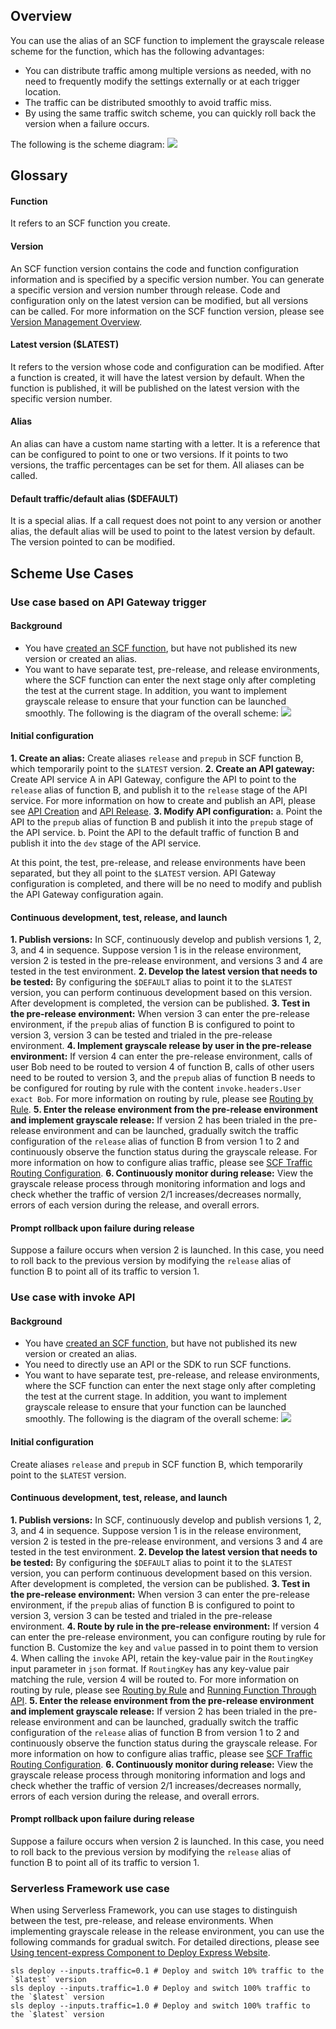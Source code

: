 ## Overview

You can use the alias of an SCF function to implement the grayscale release scheme for the function, which has the following advantages:
- You can distribute traffic among multiple versions as needed, with no need to frequently modify the settings externally or at each trigger location.
- The traffic can be distributed smoothly to avoid traffic miss.
- By using the same traffic switch scheme, you can quickly roll back the version when a failure occurs.

The following is the scheme diagram:
![](https://main.qcloudimg.com/raw/b34a21d0a145f76ceae5eff53269c8c6.png)



## Glossary
#### Function
It refers to an SCF function you create.

#### Version
An SCF function version contains the code and function configuration information and is specified by a specific version number. You can generate a specific version and version number through release. Code and configuration only on the latest version can be modified, but all versions can be called. For more information on the SCF function version, please see [Version Management Overview](https://intl.cloud.tencent.com/document/product/583/35953).

#### Latest version ($LATEST)
It refers to the version whose code and configuration can be modified. After a function is created, it will have the latest version by default. When the function is published, it will be published on the latest version with the specific version number.


#### Alias
An alias can have a custom name starting with a letter. It is a reference that can be configured to point to one or two versions. If it points to two versions, the traffic percentages can be set for them. All aliases can be called.


#### Default traffic/default alias ($DEFAULT)
It is a special alias. If a call request does not point to any version or another alias, the default alias will be used to point to the latest version by default. The version pointed to can be modified.


## Scheme Use Cases
### Use case based on API Gateway trigger
#### Background
- You have [created an SCF function](https://intl.cloud.tencent.com/document/product/583/32742), but have not published its new version or created an alias.
- You want to have separate test, pre-release, and release environments, where the SCF function can enter the next stage only after completing the test at the current stage. In addition, you want to implement grayscale release to ensure that your function can be launched smoothly.
The following is the diagram of the overall scheme:
![](https://main.qcloudimg.com/raw/f9883012207a83fb4f7f63e1d41ce347.png)


#### Initial configuration
**1. Create an alias:**
Create aliases `release` and `prepub` in SCF function B, which temporarily point to the `$LATEST` version.
**2. Create an API gateway:**
Create API service A in API Gateway, configure the API to point to the `release` alias of function B, and publish it to the `release` stage of the API service. For more information on how to create and publish an API, please see [API Creation](https://intl.cloud.tencent.com/document/product/628/11795) and [API Release](https://intl.cloud.tencent.com/document/product/628/11809).
**3. Modify API configuration:**
a. Point the API to the `prepub` alias of function B and publish it into the `prepub` stage of the API service.
b. Point the API to the default traffic of function B and publish it into the `dev` stage of the API service.

At this point, the test, pre-release, and release environments have been separated, but they all point to the `$LATEST` version. API Gateway configuration is completed, and there will be no need to modify and publish the API Gateway configuration again.


#### Continuous development, test, release, and launch
**1. Publish versions:**
In SCF, continuously develop and publish versions 1, 2, 3, and 4 in sequence. Suppose version 1 is in the release environment, version 2 is tested in the pre-release environment, and versions 3 and 4 are tested in the test environment.
**2. Develop the latest version that needs to be tested:**
By configuring the `$DEFAULT` alias to point it to the `$LATEST` version, you can perform continuous development based on this version. After development is completed, the version can be published.
**3. Test in the pre-release environment:**
When version 3 can enter the pre-release environment, if the `prepub` alias of function B is configured to point to version 3, version 3 can be tested and trialed in the pre-release environment.
**4. Implement grayscale release by user in the pre-release environment:**
If version 4 can enter the pre-release environment, calls of user Bob need to be routed to version 4 of function B, calls of other users need to be routed to version 3, and the `prepub` alias of function B needs to be configured for routing by rule with the content `invoke.headers.User exact Bob`. For more information on routing by rule, please see [Routing by Rule](https://intl.cloud.tencent.com/document/product/583/35952).
**5. Enter the release environment from the pre-release environment and implement grayscale release:**
If version 2 has been trialed in the pre-release environment and can be launched, gradually switch the traffic configuration of the `release` alias of function B from version 1 to 2 and continuously observe the function status during the grayscale release. For more information on how to configure alias traffic, please see [SCF Traffic Routing Configuration](https://intl.cloud.tencent.com/document/product/583/35952).
**6. Continuously monitor during release:**
View the grayscale release process through monitoring information and logs and check whether the traffic of version 2/1 increases/decreases normally, errors of each version during the release, and overall errors.


#### Prompt rollback upon failure during release
Suppose a failure occurs when version 2 is launched. In this case, you need to roll back to the previous version by modifying the `release` alias of function B to point all of its traffic to version 1.



### Use case with invoke API

#### Background
- You have [created an SCF function](https://intl.cloud.tencent.com/document/product/583/32742), but have not published its new version or created an alias.
- You need to directly use an API or the SDK to run SCF functions.
- You want to have separate test, pre-release, and release environments, where the SCF function can enter the next stage only after completing the test at the current stage. In addition, you want to implement grayscale release to ensure that your function can be launched smoothly.
The following is the diagram of the overall scheme:
![](https://main.qcloudimg.com/raw/f5deb7feec4bcc3136c207927e2a1bf9.png)

#### Initial configuration
Create aliases `release` and `prepub` in SCF function B, which temporarily point to the `$LATEST` version.

#### Continuous development, test, release, and launch
**1. Publish versions:**
In SCF, continuously develop and publish versions 1, 2, 3, and 4 in sequence. Suppose version 1 is in the release environment, version 2 is tested in the pre-release environment, and versions 3 and 4 are tested in the test environment.
**2. Develop the latest version that needs to be tested:**
By configuring the `$DEFAULT` alias to point it to the `$LATEST` version, you can perform continuous development based on this version. After development is completed, the version can be published.
**3. Test in the pre-release environment:**
When version 3 can enter the pre-release environment, if the `prepub` alias of function B is configured to point to version 3, version 3 can be tested and trialed in the pre-release environment.
**4. Route by rule in the pre-release environment:**
If version 4 can enter the pre-release environment, you can configure routing by rule for function B. Customize the `key` and `value` passed in to point them to version 4. When calling the `invoke` API, retain the key-value pair in the `RoutingKey` input parameter in `json` format. If `RoutingKey` has any key-value pair matching the rule, version 4 will be routed to. For more information on routing by rule, please see [Routing by Rule](https://intl.cloud.tencent.com/document/product/583/35952) and [Running Function Through API](https://intl.cloud.tencent.com/document/product/583/17243).
**5. Enter the release environment from the pre-release environment and implement grayscale release:**
If version 2 has been trialed in the pre-release environment and can be launched, gradually switch the traffic configuration of the `release` alias of function B from version 1 to 2 and continuously observe the function status during the grayscale release. For more information on how to configure alias traffic, please see [SCF Traffic Routing Configuration](https://intl.cloud.tencent.com/document/product/583/35952).
**6. Continuously monitor during release:**
View the grayscale release process through monitoring information and logs and check whether the traffic of version 2/1 increases/decreases normally, errors of each version during the release, and overall errors.



#### Prompt rollback upon failure during release
Suppose a failure occurs when version 2 is launched. In this case, you need to roll back to the previous version by modifying the `release` alias of function B to point all of its traffic to version 1.


### Serverless Framework use case
When using Serverless Framework, you can use stages to distinguish between the test, pre-release, and release environments. When implementing grayscale release in the release environment, you can use the following commands for gradual switch. For detailed directions, please see [Using tencent-express Component to Deploy Express Website](https://github.com/June1991/serverless-express/blob/master/README.md).
```console
sls deploy --inputs.traffic=0.1 # Deploy and switch 10% traffic to the `$latest` version
sls deploy --inputs.traffic=1.0 # Deploy and switch 100% traffic to the `$latest` version
sls deploy --inputs.traffic=1.0 # Deploy and switch 100% traffic to the `$latest` version
```

